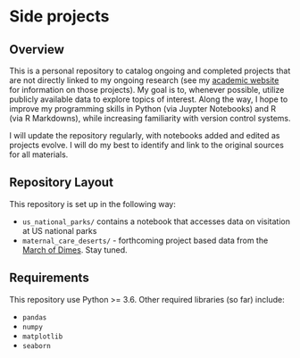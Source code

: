 # Side projects
 
## Overview
This is a personal repository to catalog ongoing and completed projects that are not directly linked to my ongoing research (see my [academic website](brendanostlund.com) for information on those projects). My goal is to, whenever possible, utilize publicly available data to explore topics of interest. Along the way, I hope to improve my programming skills in Python (via Juypter Notebooks) and R (via R Markdowns), while increasing familiarity with version control systems. 

I will update the repository regularly, with notebooks added and edited as projects evolve. I will do my best to identify and link to the original sources for all materials.

## Repository Layout
This repository is set up in the following way:

- `us_national_parks/` contains a notebook that accesses data on visitation at US national parks
- `maternal_care_deserts/` - forthcoming project based data from the [March of Dimes](https://www.marchofdimes.org/peristats/data?reg=99&top=23&slev=4&sreg=11). Stay tuned.

## Requirements
This repository use Python >= 3.6. Other required libraries (so far) include:
- `pandas`
- `numpy`
- `matplotlib`
- `seaborn`

